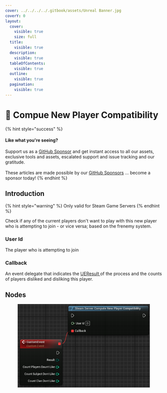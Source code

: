 ```yaml
---
cover: ../../../../.gitbook/assets/Unreal Banner.jpg
coverY: 0
layout:
  cover:
    visible: true
    size: full
  title:
    visible: true
  description:
    visible: true
  tableOfContents:
    visible: true
  outline:
    visible: true
  pagination:
    visible: true
---
```


# 🔵 Compue New Player Compatibility

{% hint style="success" %}
#### Like what you're seeing?

Support us as a [GitHub Sponsor](../../../../become-a-sponsor/) and get instant access to all our assets, exclusive tools and assets, escalated support and issue tracking and our gratitude.\
\
These articles are made possible by our [GitHub Sponsors](../../../../become-a-sponsor/) ... become a sponsor today!
{% endhint %}

## Introduction

{% hint style="warning" %}
Only valid for Steam Game Servers
{% endhint %}

Check if any of the current players don't want to play with this new player who is attempting to join - or vice versa; based on the frenemy system.

### User Id

The player who is attempting to join

### Callback

An event delegate that indicates the [UEResult ](../enumerators/ueresult.md)of the process and the counts of players disliked and disliking this player.

## Nodes

<figure><img src="../../../../.gitbook/assets/image (271).png" alt=""><figcaption></figcaption></figure>
